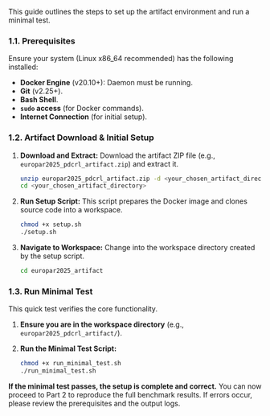 This guide outlines the steps to set up the artifact environment and run a minimal test.

### 1.1. Prerequisites

Ensure your system (Linux x86_64 recommended) has the following installed:

* **Docker Engine** (v20.10+): Daemon must be running.
* **Git** (v2.25+).
* **Bash Shell**.
* **`sudo` access** (for Docker commands).
* **Internet Connection** (for initial setup).

### 1.2. Artifact Download & Initial Setup

1. **Download and Extract:**
   Download the artifact ZIP file (e.g., `europar2025_pdcrl_artifact.zip`) and extract it.

   ```bash
   unzip europar2025_pdcrl_artifact.zip -d <your_chosen_artifact_directory>
   cd <your_chosen_artifact_directory> 
   ```
2. **Run Setup Script:**
   This script prepares the Docker image and clones source code into a workspace.

   ```bash
   chmod +x setup.sh
   ./setup.sh 
   ```
3. **Navigate to Workspace:**
   Change into the workspace directory created by the setup script.

   ```bash
   cd europar2025_artifact
   ```

### 1.3. Run Minimal Test

This quick test verifies the core functionality.

1. **Ensure you are in the workspace directory** (e.g., `europar2025_pdcrl_artifact/`).
2. **Run the Minimal Test Script:**

   ```bash
   chmod +x run_minimal_test.sh
   ./run_minimal_test.sh
   ```

**If the minimal test passes, the setup is complete and correct.** You can now proceed to Part 2 to reproduce the full benchmark results. If errors occur, please review the prerequisites and the output logs.
